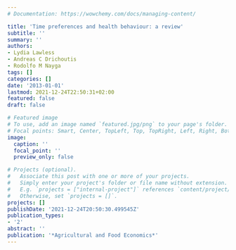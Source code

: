 ```yaml
---
# Documentation: https://wowchemy.com/docs/managing-content/

title: 'Time preferences and health behaviour: a review'
subtitle: ''
summary: ''
authors:
- Lydia Lawless
- Andreas C Drichoutis
- Rodolfo M Nayga
tags: []
categories: []
date: '2013-01-01'
lastmod: 2021-12-24T22:50:31+02:00
featured: false
draft: false

# Featured image
# To use, add an image named `featured.jpg/png` to your page's folder.
# Focal points: Smart, Center, TopLeft, Top, TopRight, Left, Right, BottomLeft, Bottom, BottomRight.
image:
  caption: ''
  focal_point: ''
  preview_only: false

# Projects (optional).
#   Associate this post with one or more of your projects.
#   Simply enter your project's folder or file name without extension.
#   E.g. `projects = ["internal-project"]` references `content/project/deep-learning/index.md`.
#   Otherwise, set `projects = []`.
projects: []
publishDate: '2021-12-24T20:50:30.499545Z'
publication_types:
- '2'
abstract: ''
publication: '*Agricultural and Food Economics*'
---
```

